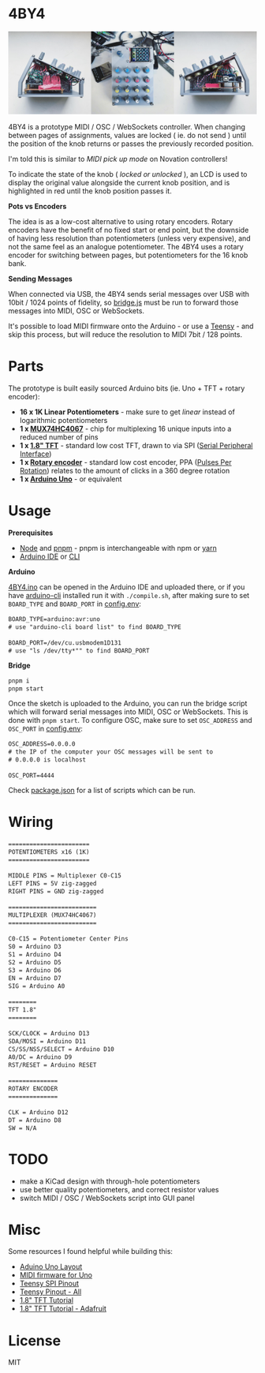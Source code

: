 # 4BY4

![4BY4](photo.jpg)

4BY4 is a prototype MIDI / OSC / WebSockets controller. When changing between pages of assignments, values are locked ( ie. do not send ) until the position of the knob returns or passes the previously recorded position.

I'm told this is similar to _MIDI pick up mode_ on Novation controllers!

To indicate the state of the knob ( *locked or unlocked* ), an LCD is used to display the original value alongside the current knob position, and is highlighted in red until the knob position passes it. 

**Pots vs Encoders**

The idea is as a low-cost alternative to using rotary encoders. Rotary encoders have the benefit of no fixed start or end point, but the downside of having less resolution than potentiometers (unless very expensive), and not the same feel as an analogue potentiometer. The 4BY4 uses a rotary encoder for switching between pages, but potentiometers for the 16 knob bank.

**Sending Messages**

When connected via USB, the 4BY4 sends serial messages over USB with 10bit / 1024 points of fidelity, so [bridge.js](bridge.js) must be run to forward those messages into MIDI, OSC or WebSockets. 

It's possible to load MIDI firmware onto the Arduino - or use a [Teensy](https://www.pjrc.com/teensy/) - and skip this process, but will reduce the resolution to MIDI 7bit / 128 points.

# Parts

The prototype is built easily sourced Arduino bits (ie. Uno + TFT + rotary encoder):

* **16 x 1K Linear Potentiometers** - make sure to get *linear* instead of logarithmic potentiometers
* **1 x [MUX74HC4067](https://www.sparkfun.com/products/9056)** - chip for multiplexing 16 unique inputs into a reduced number of pins
* **1 x [1.8" TFT](https://www.adafruit.com/product/358)** - standard low cost TFT, drawn to via SPI ([Serial Peripheral Interface](https://learn.sparkfun.com/tutorials/serial-peripheral-interface-spi/all))
* **1 x [Rotary encoder](https://www.hobbyelectronica.nl/product/rotary-encoder-module/)** - standard low cost encoder, PPA ([Pulses Per Rotation](https://www.cuidevices.com/blog/what-is-encoder-ppr-cpr-and-lpr)) relates to the amount of clicks in a 360 degree rotation
* **1 x [Arduino Uno](https://store.arduino.cc/products/arduino-uno-rev3)** - or equivalent

# Usage

**Prerequisites**

* [Node](https://nodejs.org/en/download/package-manager/) and [pnpm](https://pnpm.io/) - pnpm is interchangeable with npm or [yarn](https://yarnpkg.com/)
* [Arduino IDE](https://www.arduino.cc/en/software/) or [CLI](https://github.com/arduino/arduino-cli)

**Arduino**

[4BY4.ino](4BY4.ino) can be opened in the Arduino IDE and uploaded there, or if you have [arduino-cli](https://github.com/arduino/arduino-cli) installed run it with `./compile.sh`, after making sure to set `BOARD_TYPE` and `BOARD_PORT` in [config.env](config.env):

```
BOARD_TYPE=arduino:avr:uno
# use "arduino-cli board list" to find BOARD_TYPE

BOARD_PORT=/dev/cu.usbmodem1D131
# use "ls /dev/tty*"" to find BOARD_PORT
```

**Bridge**

```
pnpm i 
pnpm start
```

Once the sketch is uploaded to the Arduino, you can run the bridge script which will forward serial messages into MIDI, OSC or WebSockets. This is done with `pnpm start`. To configure OSC, make sure to set `OSC_ADDRESS` and `OSC_PORT` in [config.env](config.env):

```
OSC_ADDRESS=0.0.0.0
# the IP of the computer your OSC messages will be sent to
# 0.0.0.0 is localhost

OSC_PORT=4444
```

Check [package.json](package.json) for a list of scripts which can be run.

# Wiring

```
=======================
POTENTIOMETERS x16 (1K)
=======================

MIDDLE PINS = Multiplexer C0-C15
LEFT PINS = 5V zig-zagged
RIGHT PINS = GND zig-zagged

=========================
MULTIPLEXER (MUX74HC4067)
=========================

C0-C15 = Potentiometer Center Pins
S0 = Arduino D3
S1 = Arduino D4
S2 = Arduino D5
S3 = Arduino D6
EN = Arduino D7
SIG = Arduino A0

========
TFT 1.8"
========

SCK/CLOCK = Arduino D13
SDA/MOSI = Arduino D11
CS/SS/NSS/SELECT = Arduino D10
A0/DC = Arduino D9
RST/RESET = Arduino RESET

==============
ROTARY ENCODER
==============

CLK = Arduino D12
DT = Arduino D8
SW = N/A
```

# TODO

* make a KiCad design with through-hole potentiometers
* use better quality potentiometers, and correct resistor values
* switch MIDI / OSC / WebSockets script into GUI panel

# Misc

Some resources I found helpful while building this:

* [Aduino Uno Layout](arduino.jpeg)
* [MIDI firmware for Uno](arduino.jpeg)
* [Teensy SPI Pinout](arduino.jpeg)
* [Teensy Pinout - All](https://www.pjrc.com/teensy/pinout.html)
* [1.8" TFT Tutorial](https://randomnerdtutorials.com/guide-to-1-8-tft-display-with-arduino)
* [1.8" TFT Tutorial - Adafruit](https://learn.adafruit.com/1-8-tft-display/breakout-wiring-and-test)

# License

MIT
